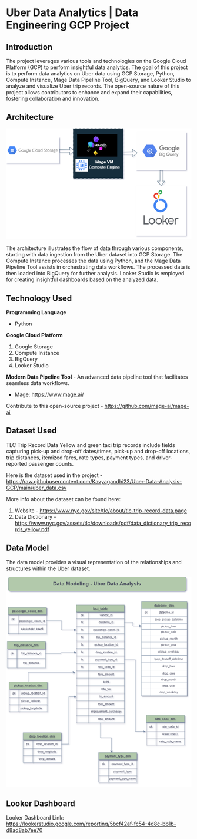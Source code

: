 # Uber Data Analytics | Data Engineering GCP Project

## Introduction
The project leverages various tools and technologies on the Google Cloud Platform (GCP) to perform insightful data analytics. The goal of this project is to perform data analytics on Uber data using GCP Storage, Python, Compute Instance, Mage Data Pipeline Tool, BigQuery, and Looker Studio to analyze and visualize Uber trip records. The open-source nature of this project allows contributors to enhance and expand their capabilities, fostering collaboration and innovation.

## Architecture

<img src="Architecture.png">

The architecture illustrates the flow of data through various components, starting with data ingestion from the Uber dataset into GCP Storage. The Compute Instance processes the data using Python, and the Mage Data Pipeline Tool assists in orchestrating data workflows. The processed data is then loaded into BigQuery for further analysis. Looker Studio is employed for creating insightful dashboards based on the analyzed data.

## Technology Used

**Programming Language** 
- Python

**Google Cloud Platform**
1. Google Storage
2. Compute Instance
3. BigQuery
4. Looker Studio

**Modern Data Pipeline Tool** - An advanced data pipeline tool that facilitates seamless data workflows.
- Mage: https://www.mage.ai/

Contribute to this open-source project - https://github.com/mage-ai/mage-ai

## Dataset Used

TLC Trip Record Data Yellow and green taxi trip records include fields capturing pick-up and drop-off dates/times, pick-up and drop-off locations, trip distances, itemized fares, rate types, payment types, and driver-reported passenger counts.

Here is the dataset used in the project - https://raw.githubusercontent.com/Kavyagandhi23/Uber-Data-Analysis-GCP/main/uber_data.csv

More info about the dataset can be found here:
1. Website - https://www.nyc.gov/site/tlc/about/tlc-trip-record-data.page
2. Data Dictionary - https://www.nyc.gov/assets/tlc/downloads/pdf/data_dictionary_trip_records_yellow.pdf

## Data Model

The data model provides a visual representation of the relationships and structures within the Uber dataset.

<img src="Data Model.png">

## Looker Dashboard

Looker Dashboard Link: https://lookerstudio.google.com/reporting/5bcf42af-fc54-4d8c-bb1b-d8ad8ab7ee70

